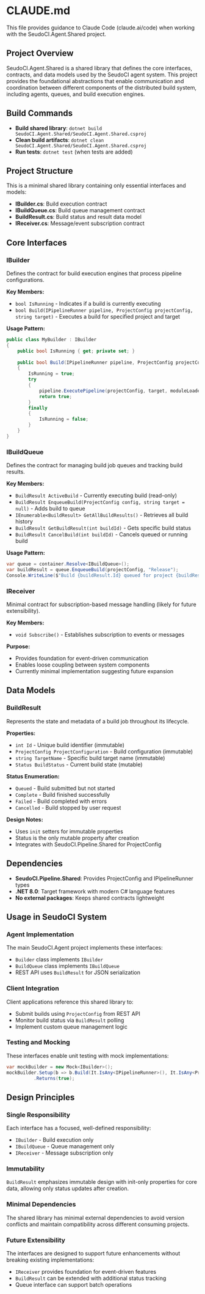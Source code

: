 # CLAUDE.md

This file provides guidance to Claude Code (claude.ai/code) when working with the SeudoCI.Agent.Shared project.

## Project Overview

SeudoCI.Agent.Shared is a shared library that defines the core interfaces, contracts, and data models used by the SeudoCI agent system. This project provides the foundational abstractions that enable communication and coordination between different components of the distributed build system, including agents, queues, and build execution engines.

## Build Commands

- **Build shared library**: `dotnet build SeudoCI.Agent.Shared/SeudoCI.Agent.Shared.csproj`
- **Clean build artifacts**: `dotnet clean SeudoCI.Agent.Shared/SeudoCI.Agent.Shared.csproj`
- **Run tests**: `dotnet test` (when tests are added)

## Project Structure

This is a minimal shared library containing only essential interfaces and models:

- **IBuilder.cs**: Build execution contract
- **IBuildQueue.cs**: Build queue management contract  
- **BuildResult.cs**: Build status and result data model
- **IReceiver.cs**: Message/event subscription contract

## Core Interfaces

### IBuilder
Defines the contract for build execution engines that process pipeline configurations.

**Key Members:**
- `bool IsRunning` - Indicates if a build is currently executing
- `bool Build(IPipelineRunner pipeline, ProjectConfig projectConfig, string target)` - Executes a build for specified project and target

**Usage Pattern:**
```csharp
public class MyBuilder : IBuilder
{
    public bool IsRunning { get; private set; }
    
    public bool Build(IPipelineRunner pipeline, ProjectConfig projectConfig, string target)
    {
        IsRunning = true;
        try
        {
            pipeline.ExecutePipeline(projectConfig, target, moduleLoader);
            return true;
        }
        finally
        {
            IsRunning = false;
        }
    }
}
```

### IBuildQueue
Defines the contract for managing build job queues and tracking build results.

**Key Members:**
- `BuildResult ActiveBuild` - Currently executing build (read-only)
- `BuildResult EnqueueBuild(ProjectConfig config, string target = null)` - Adds build to queue
- `IEnumerable<BuildResult> GetAllBuildResults()` - Retrieves all build history
- `BuildResult GetBuildResult(int buildId)` - Gets specific build status
- `BuildResult CancelBuild(int buildId)` - Cancels queued or running build

**Usage Pattern:**
```csharp
var queue = container.Resolve<IBuildQueue>();
var buildResult = queue.EnqueueBuild(projectConfig, "Release");
Console.WriteLine($"Build {buildResult.Id} queued for project {buildResult.ProjectConfiguration.ProjectName}");
```

### IReceiver
Minimal contract for subscription-based message handling (likely for future extensibility).

**Key Members:**
- `void Subscribe()` - Establishes subscription to events or messages

**Purpose:**
- Provides foundation for event-driven communication
- Enables loose coupling between system components
- Currently minimal implementation suggesting future expansion

## Data Models

### BuildResult
Represents the state and metadata of a build job throughout its lifecycle.

**Properties:**
- `int Id` - Unique build identifier (immutable)
- `ProjectConfig ProjectConfiguration` - Build configuration (immutable)
- `string TargetName` - Specific build target name (immutable)
- `Status BuildStatus` - Current build state (mutable)

**Status Enumeration:**
- `Queued` - Build submitted but not started
- `Complete` - Build finished successfully
- `Failed` - Build completed with errors
- `Cancelled` - Build stopped by user request

**Design Notes:**
- Uses `init` setters for immutable properties
- Status is the only mutable property after creation
- Integrates with SeudoCI.Pipeline.Shared for ProjectConfig

## Dependencies

- **SeudoCI.Pipeline.Shared**: Provides ProjectConfig and IPipelineRunner types
- **.NET 8.0**: Target framework with modern C# language features
- **No external packages**: Keeps shared contracts lightweight

## Usage in SeudoCI System

### Agent Implementation
The main SeudoCI.Agent project implements these interfaces:
- `Builder` class implements `IBuilder`
- `BuildQueue` class implements `IBuildQueue`
- REST API uses `BuildResult` for JSON serialization

### Client Integration
Client applications reference this shared library to:
- Submit builds using `ProjectConfig` from REST API
- Monitor build status via `BuildResult` polling
- Implement custom queue management logic

### Testing and Mocking
These interfaces enable unit testing with mock implementations:
```csharp
var mockBuilder = new Mock<IBuilder>();
mockBuilder.Setup(b => b.Build(It.IsAny<IPipelineRunner>(), It.IsAny<ProjectConfig>(), It.IsAny<string>()))
          .Returns(true);
```

## Design Principles

### Single Responsibility
Each interface has a focused, well-defined responsibility:
- `IBuilder` - Build execution only
- `IBuildQueue` - Queue management only
- `IReceiver` - Message subscription only

### Immutability
`BuildResult` emphasizes immutable design with init-only properties for core data, allowing only status updates after creation.

### Minimal Dependencies
The shared library has minimal external dependencies to avoid version conflicts and maintain compatibility across different consuming projects.

### Future Extensibility
The interfaces are designed to support future enhancements without breaking existing implementations:
- `IReceiver` provides foundation for event-driven features
- `BuildResult` can be extended with additional status tracking
- Queue interface can support batch operations
